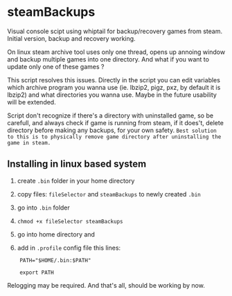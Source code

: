 # steamBackups

Visual console scipt using whiptail for backup/recovery games from steam. 
Initial version, backup and recovery working.

On linux steam archive tool uses only one thread, opens up annoing window and backup multiple games into one directory.
And what if you want to update only one of these games ?

This script resolves this issues.
Directly in the script you can edit variables which archive program you wanna use (ie. lbzip2, pigz, pxz, by default it is lbzip2) and what directories you wanna use. Maybe in the future usability will be extended.

Script don't recognize if there's a directory with uninstalled game, so be carefull, and always check if game is running from steam, if it does't, delete directory before making any backups, for your own safety.
`Best solution to this is to physically remove game directory after uninstalling the game in steam.`



Installing in linux based system
--------------------------------

1. create `.bin` folder in your home directory

2. copy files: `fileSelector` and `steamBackups` to newly created `.bin`

3. go into `.bin` folder

4. `chmod +x fileSelector steamBackups`

5. go into home directory and

6. add in `.profile` config file this lines:
```
    PATH="$HOME/.bin:$PATH"

    export PATH
```
Relogging may be required.
And that's all, should be working by now.
